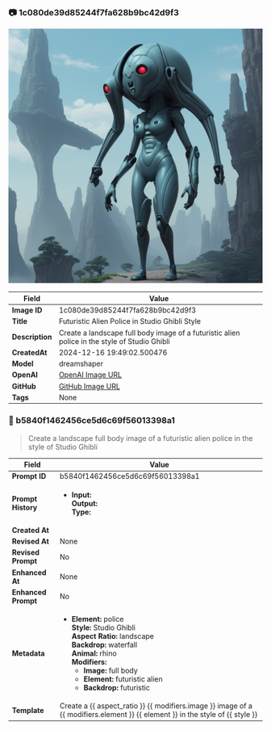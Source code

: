 

### 📷 1c080de39d85244f7fa628b9bc42d9f3 


![data.id](./1c080de39d85244f7fa628b9bc42d9f3.jpg)


| Field          | Value                                                                                                                     |
|----------------|---------------------------------------------------------------------------------------------------------------------------|
| **Image ID**             | 1c080de39d85244f7fa628b9bc42d9f3                                                                                                             |
| **Title**           | Futuristic Alien Police in Studio Ghibli Style                                                                                                       |
| **Description**           | Create a landscape full body image of a futuristic alien police in the style of Studio Ghibli                                                                                                       |
| **CreatedAt**        | 2024-12-16 19:49:02.500476                                                                                                        |
| **Model**        | dreamshaper                                                                                                        |
| **OpenAI**         | [OpenAI Image URL](http://192.168.1.85:8081/generated-images/b644069090799.png)                                                                                |
| **GitHub**         | [GitHub Image URL](https://raw.githubusercontent.com/Caneta-Silva/weeb/refs/heads/main/images/1c080de39d85244f7fa628b9bc42d9f3/1c080de39d85244f7fa628b9bc42d9f3.jpg)                                                                                |
| **Tags**       | None                                                                                                                   |

### 📜 b5840f1462456ce5d6c69f56013398a1

> Create a landscape full body image of a futuristic alien police in the style of Studio Ghibli

| Field          | Value                                                                                                                                                                      |
|----------------|----------------------------------------------------------------------------------------------------------------------------------------------------------------------------|
| **Prompt ID**  | b5840f1462456ce5d6c69f56013398a1                                                                                                                                                            |
| **Prompt History** | <ul><li>**Input:**  <br> **Output:**  <br> **Type:** </li></ul> |
| **Created At** |                                                                                                                                                    |
| **Revised At** | None                                                                                                                                                   |
| **Revised Prompt** | No                                                                                                                                                                      |
| **Enhanced At** | None                                                                                                                                                  |
| **Enhanced Prompt** | No                                                                                                                                                                    |
| **Metadata**   | <ul><li>**Element:** police <br> **Style:** Studio Ghibli <br> **Aspect Ratio:** landscape <br> **Backdrop:** waterfall <br> **Animal:** rhino <br> **Modifiers:**<ul><li>**Image:** full body</li><li>**Element:** futuristic alien</li><li>**Backdrop:** futuristic</li></ul></li></ul> |
| **Template**   | Create a {{ aspect_ratio }} {{ modifiers.image }} image of a {{ modifiers.element }} {{ element }} in the style of {{ style }}                                                                                                                                           |


